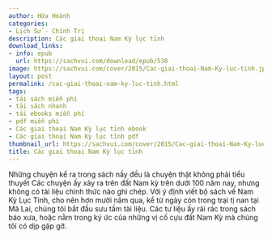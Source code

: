 ```yaml
---
author: Hứa Hoành
categories:
- Lịch Sử - Chính Trị
description: Các giai thoại Nam Kỳ lục tỉnh
download_links:
- info: epub
  url: https://sachvui.com/download/epub/538
image: https://sachvui.com/cover/2015/Cac-giai-thoai-Nam-Ky-luc-tinh.jpg
layout: post
permalink: /cac-giai-thoai-nam-ky-luc-tinh.html
tags:
- tải sách miễn phí
- tải sách nhanh
- tải ebooks miễn phí
- pdf miễn phí
- Các giai thoại Nam Kỳ lục tỉnh ebook
- Các giai thoại Nam Kỳ lục tỉnh pdf
thumbnail_url: https://sachvui.com/cover/2015/Cac-giai-thoai-Nam-Ky-luc-tinh.jpg
title: Các giai thoại Nam Kỳ lục tỉnh
---
```


 <div class="item-desc text-justify"> Những chuyện kể ra trong sách nầy đều là chuyện thật không phải tiểu thuyết Các chuyện ấy xảy ra trên đất Nam kỳ trên dưới 100 năm nay, nhưng không có tài liệu chính thức nào ghi chép. Với ý định viết bộ sách về Nam Kỳ Lục Tỉnh, cho nên hơn mười năm qua, kể từ ngày còn trong trại tị nan tại Mã Lai, chúng tôi bắt đầu sưu tầm tài liệu. Các tư liệu ấy rải rác trong sách báo xưa, hoặc nằm trong ký ức của những vị cố cựu đất Nam Kỳ mà chúng tôi có dịp gặp gỡ. </div>